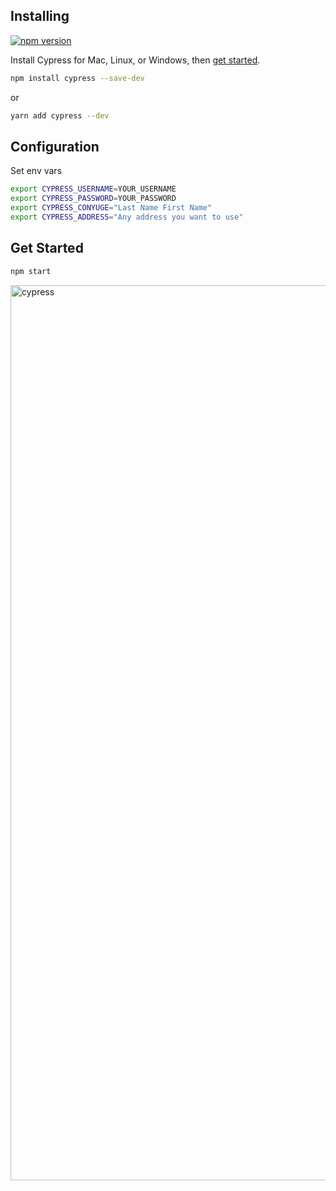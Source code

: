 ## Installing

[![npm version](https://badge.fury.io/js/cypress.svg)](https://badge.fury.io/js/cypress)

Install Cypress for Mac, Linux, or Windows, then [get started](https://on.cypress.io/install).

```bash
npm install cypress --save-dev
```
or
```bash
yarn add cypress --dev
```


## Configuration

Set env vars
```sh
export CYPRESS_USERNAME=YOUR_USERNAME
export CYPRESS_PASSWORD=YOUR_PASSWORD
export CYPRESS_CONYUGE="Last Name First Name"
export CYPRESS_ADDRESS="Any address you want to use"
```

## Get Started

```sh
npm start
```

<img width="1432" alt="cypress" src="https://user-images.githubusercontent.com/4876420/159788344-581c0346-1afe-4197-977f-2dbfa02bc512.png">
